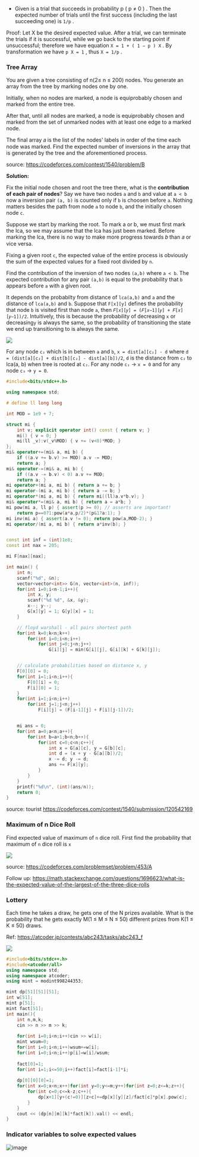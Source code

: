 * Given is a trial that succeeds in probability p ( p ≠ 0 ) . Then the expected number of trials until the first success (including the last succeeding one) 
is `1/p` . 

Proof: Let X be the desired expected value. After a trial, we can terminate the trials if it is successful, while we go back to the starting point if unsuccessful; 
therefore we have equation `X = 1 + ( 1 − p ) X` . By transformation we have `p X = 1` , thus `X = 1/p` .

### Tree Array

You are given a tree consisting of n(2≤ n ≤ 200) nodes. You generate an array from the tree by marking nodes one by one.

Initially, when no nodes are marked, a node is equiprobably chosen and marked from the entire tree.

After that, until all nodes are marked, a node is equiprobably chosen and marked from the set of unmarked nodes with at least one edge to a marked node.

The final array 𝑎 is the list of the nodes' labels in order of the time each node was marked. Find the expected number of inversions in the array that is generated by the tree and the aforementioned process.

source: https://codeforces.com/contest/1540/problem/B

**Solution:** 

Fix the initial node chosen and root the tree there, what is the **contribution of each pair of nodes**? Say we have two nodes `a` and `b` and  value at `a < b` now a inversion pair `(a, b)` is counted only if `b` is choosen before `a`. Nothing matters besides the path from node `a` to node `b`, and the initially chosen node `c`.

Suppose we start by marking the root. To mark a or b, we must first mark the lca, so we may assume that the lca has just been marked. Before marking the lca, there is no way to make more progress towards 𝑏 than 𝑎 or vice versa.

Fixing a given root `c`, the expected value of the entire process is obviously the sum of the expected values for a fixed root divided by `n`.

Find the contribution of the inversion of two nodes `(a,b)` where `a < b`. The expected contribution for any pair `(a,b)` is equal to the probability that `b` appears before `a` with a given root.

It depends on the probabilty from distance of `lca(a,b)` and `a` and the distance of `lca(a,b)` and `b`. Suppose that `F[x][y]` defines the probability that node  `b` is visited first than node `a`, then `𝐹[𝑥][𝑦] = (𝐹[𝑥−1][𝑦] + 𝐹[𝑥][𝑦−1])/2`. Intuitively, this is because the probability of decreasing `x` or decreasing`y` is always the same, so the probability of transitioning the state we end up transitioning to is always the same.

![](images/tree_probability.png)

For any node `c₂` which is in between `a` and `b`, `x = dist[a][c₂] - d` where `d = (dist[a][c₂] + dist[b][c₂] - dist[a][b])/2`, `d` is the distance from `c₂` to lca(a, b) when tree is rooted at `c₂`. For any node `c₁` → `x = 0`  and for any node `c₃` → `y = 0`.

```cpp
#include<bits/stdc++.h>

using namespace std;

# define ll long long

int MOD = 1e9 + 7;

struct mi {
 	int v; explicit operator int() const { return v; } 
	mi() { v = 0; }
	mi(ll _v):v(_v%MOD) { v += (v<0)*MOD; }
};
mi& operator+=(mi& a, mi b) { 
	if ((a.v += b.v) >= MOD) a.v -= MOD; 
	return a; }
mi& operator-=(mi& a, mi b) { 
	if ((a.v -= b.v) < 0) a.v += MOD; 
	return a; }
mi operator+(mi a, mi b) { return a += b; }
mi operator-(mi a, mi b) { return a -= b; }
mi operator*(mi a, mi b) { return mi((ll)a.v*b.v); }
mi& operator*=(mi& a, mi b) { return a = a*b; }
mi pow(mi a, ll p) { assert(p >= 0); // asserts are important! 
	return p==0?1:pow(a*a,p/2)*(p&1?a:1); }
mi inv(mi a) { assert(a.v != 0); return pow(a,MOD-2); }
mi operator/(mi a, mi b) { return a*inv(b); }


const int inf = (int)1e8;
const int nax = 205;

mi F[nax][nax];

int main() {
    int n;
    scanf("%d", &n);
    vector<vector<int>> G(n, vector<int>(n, inf));
    for(int i=0;i<n-1;i++){
        int x, y;
        scanf("%d %d", &x, &y);
        x--; y--;
        G[x][y] = 1; G[y][x] = 1;
    }

    // floyd warshall - all pairs shortest path
    for(int k=0;k<n;k++)
        for(int i=0;i<n;i++)
            for(int j=0;j<n;j++)
                G[i][j] = min(G[i][j], G[i][k] + G[k][j]);


    // calculate probabilities based on distance x, y
    F[0][0] = 0;
    for(int i=1;i<n;i++){
        F[0][i] = 0;
        F[i][0] = 1;
    }
    for(int i=1;i<n;i++)
        for(int j=1;j<n;j++)
            F[i][j] = (F[i-1][j] + F[i][j-1])/2;


    mi ans = 0;
    for(int a=0;a<n;a++){
        for(int b=a+1;b<n;b++){
            for(int c=0;c<n;c++){
                int x = G[a][c], y = G[b][c];
                int d = (x + y - G[a][b])/2;
                x -= d; y -= d;
                ans += F[x][y];
            }
        }
    }
    printf("%d\n", (int)(ans/n));
    return 0;
}
```

source: tourist https://codeforces.com/contest/1540/submission/120542169

### Maximum of n Dice Roll

Find expected value of maximum of `n` dice roll. First find the probability that maximum of `n` dice roll is `x`

![](images/probability_453_a.png)

source: https://codeforces.com/problemset/problem/453/A

Follow up: https://math.stackexchange.com/questions/1696623/what-is-the-expected-value-of-the-largest-of-the-three-dice-rolls


### Lottery 

Each time he takes a draw, he gets one of the N prizes available. What is the probability that he gets exactly M(1 ≤ M ≤ N ≤ 50) different prizes from K(1 ≤ K ≤ 50) draws. 

Ref: https://atcoder.jp/contests/abc243/tasks/abc243_f

![](images/abc243f_editorial.png)

```cpp
#include<bits/stdc++.h>
#include<atcoder/all>
using namespace std;
using namespace atcoder;
using mint = modint998244353;

mint dp[51][51][51];
int w[51];
mint p[51];
mint fact[51];
int main(){
	int n,m,k;
	cin >> n >> m >> k;
	
	for(int i=0;i<n;i++)cin >> w[i];
	mint wsum=0;
	for(int i=0;i<n;i++)wsum+=w[i];
	for(int i=0;i<n;i++)p[i]=w[i]/wsum;
	
	fact[0]=1;
	for(int i=1;i<=50;i++)fact[i]=fact[i-1]*i;
	
	dp[0][0][0]=1;
	for(int x=0;x<n;x++)for(int y=0;y<=m;y++)for(int z=0;z<=k;z++){
		for(int c=0;c<=k-z;c++){
			dp[x+1][y+(c!=0)][z+c]+=dp[x][y][z]/fact[c]*p[x].pow(c);
		}
	}
	cout << (dp[n][m][k]*fact[k]).val() << endl;
}
```


### Indicator variables to solve expected values
![image](https://github.com/remidinishanth/my_USACO/assets/19663316/b0c3d7db-93de-4b10-8333-1f68ea1b5c99)
